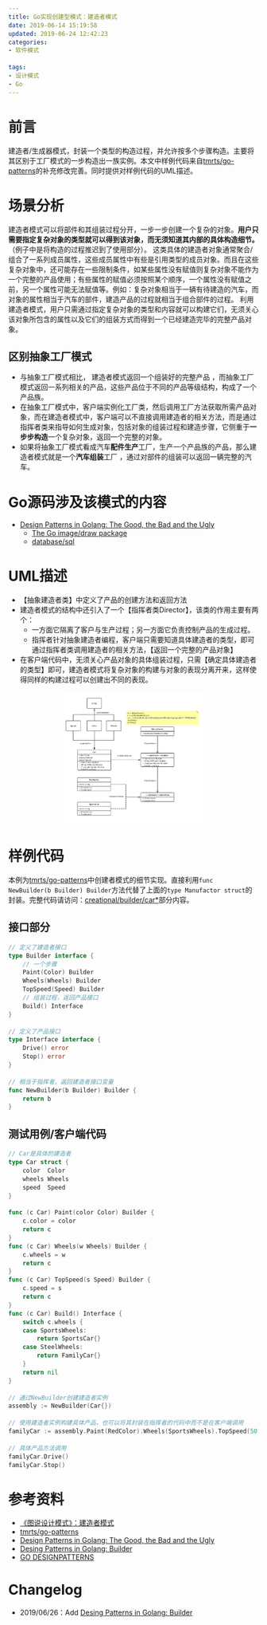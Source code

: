 ```yaml
---
title: Go实现创建型模式：建造者模式
date: 2019-06-14 15:19:58
updated: 2019-06-24 12:42:23
categories:
- 软件模式

tags:
- 设计模式
- Go
---
```

# 前言
建造者/生成器模式，封装一个类型的构造过程，并允许按多个步骤构造。主要将其区别于工厂模式的一步构造出一族实例。本文中样例代码来自[tmrts/go-patterns](https://github.com/tmrts/go-patterns/blob/master/creational/builder.md)的补充修改完善。同时提供对样例代码的UML描述。

<!-- more -->
# 场景分析
建造者模式可以将部件和其组装过程分开，一步一步创建一个复杂的对象。**用户只需要指定复杂对象的类型就可以得到该对象，而无须知道其内部的具体构造细节。**（例子中是将构造的过程推迟到了使用部分）。
这类具体的建造者对象通常聚合/组合了一系列成员属性，这些成员属性中有些是引用类型的成员对象。而且在这些复杂对象中，还可能存在一些限制条件，如某些属性没有赋值则复杂对象不能作为一个完整的产品使用；有些属性的赋值必须按照某个顺序，一个属性没有赋值之前，另一个属性可能无法赋值等。例如：复杂对象相当于一辆有待建造的汽车，而对象的属性相当于汽车的部件，建造产品的过程就相当于组合部件的过程。
利用建造者模式，用户只需通过指定复杂对象的类型和内容就可以构建它们，无须关心该对象所包含的属性以及它们的组装方式而得到一个已经建造完毕的完整产品对象。

## 区别抽象工厂模式
- 与抽象工厂模式相比， 建造者模式返回一个组装好的完整产品 ，而抽象工厂模式返回一系列相关的产品，这些产品位于不同的产品等级结构，构成了一个产品族。
- 在抽象工厂模式中，客户端实例化工厂类，然后调用工厂方法获取所需产品对象，而在建造者模式中，客户端可以不直接调用建造者的相关方法，而是通过指挥者类来指导如何生成对象，包括对象的组装过程和建造步骤，它侧重于**一步步构造**一个复杂对象，返回一个完整的对象。
- 如果将抽象工厂模式看成汽车**配件生产**工厂，生产一个产品族的产品，那么建造者模式就是一个**汽车组装**工厂 ，通过对部件的组装可以返回一辆完整的汽车。

# Go源码涉及该模式的内容
- [Design Patterns in Golang: The Good, the Bad and the Ugly](http://blog.ralch.com/tutorial/design-patterns/golang-design-patterns/)
    - [The Go image/draw package](https://blog.golang.org/go-imagedraw-package)
    - [database/sql](https://golang.org/src/database/sql/sql.go?s=805:853#L468)

# UML描述
- 【抽象建造者类】中定义了产品的创建方法和返回方法
- 建造者模式的结构中还引入了一个【指挥者类Director】，该类的作用主要有两个：
    - 一方面它隔离了客户与生产过程；另一方面它负责控制产品的生成过程。
    - 指挥者针对抽象建造者编程，客户端只需要知道具体建造者的类型，即可通过指挥者类调用建造者的相关方法，【返回一个完整的产品对象】
- 在客户端代码中，无须关心产品对象的具体组装过程，只需【确定具体建造者的类型】即可，建造者模式将复杂对象的构建与对象的表现分离开来，这样使得同样的构建过程可以创建出不同的表现。

<div style="width: 300px; margin: auto">

![UML](https://raw.githubusercontent.com/zhongqin0820/zhongqin0820.github.io/source-articles/source/images/develop/pattern/creational_builder.png)
</div>

# 样例代码
本例为[tmrts/go-patterns](https://github.com/tmrts/go-patterns/blob/master/creational/builder.md)中创建者模式的细节实现。直接利用`func NewBuilder(b Builder) Builder`方法代替了上面的`type Manufactor struct`的封装。完整代码请访问：[creational/builder/car*](https://github.com/zhongqin0820/coding-playground/tree/master/go/pattern/creational/builder)部分内容。

## 接口部分
```go
// 定义了建造者接口
type Builder interface {
    // 一个步骤
    Paint(Color) Builder
    Wheels(Wheels) Builder
    TopSpeed(Speed) Builder
    // 组装过程，返回产品接口
    Build() Interface
}

// 定义了产品接口
type Interface interface {
    Drive() error
    Stop() error
}

// 相当于指挥者，返回建造者接口变量
func NewBuilder(b Builder) Builder {
    return b
}
```

## 测试用例/客户端代码

```go
// Car是具体的建造者
type Car struct {
    color  Color
    wheels Wheels
    speed  Speed
}

func (c Car) Paint(color Color) Builder {
    c.color = color
    return c
}
func (c Car) Wheels(w Wheels) Builder {
    c.wheels = w
    return c
}
func (c Car) TopSpeed(s Speed) Builder {
    c.speed = s
    return c
}
func (c Car) Build() Interface {
    switch c.wheels {
    case SportsWheels:
        return SportsCar{}
    case SteelWheels:
        return FamilyCar{}
    }
    return nil
}

// 通过NewBuilder创建建造者实例
assembly := NewBuilder(Car{})

// 使用建造者实例构建具体产品，也可以将其封装在指挥者的代码中而不是在客户端调用
familyCar := assembly.Paint(RedColor).Wheels(SportsWheels).TopSpeed(50 * MPH).Build()

// 具体产品方法调用
familyCar.Drive()
familyCar.Stop()
```

# 参考资料
- [《图说设计模式》：建造者模式](https://design-patterns.readthedocs.io/zh_CN/latest/creational_patterns/builder.html)
- [tmrts/go-patterns](https://github.com/tmrts/go-patterns/blob/master/creational/builder.md)
- [Design Patterns in Golang: The Good, the Bad and the Ugly](http://blog.ralch.com/tutorial/design-patterns/golang-design-patterns/)
- [Desing Patterns in Golang: Builder](http://blog.ralch.com/articles/design-patterns/golang-builder/)
- [GO DESIGNPATTERNS](http://dinus.ac.id/private_lib/fahri/GO_DESIGN_PATTERNS.pdf)

# Changelog
- 2019/06/26：Add [Desing Patterns in Golang: Builder](http://blog.ralch.com/articles/design-patterns/golang-builder/)
